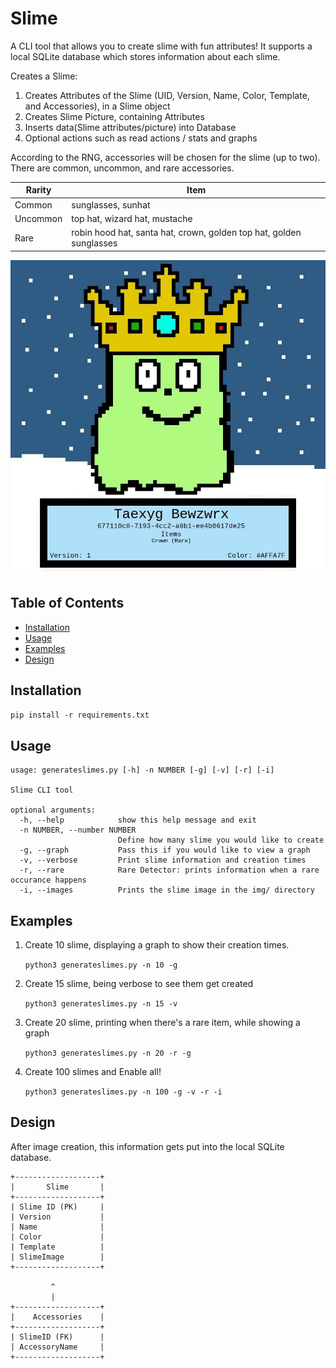 # Slime	

A CLI tool that allows you to create slime with fun attributes! It supports a local SQLite database which stores information about each slime. 

Creates a Slime:
   
1) Creates Attributes of the Slime (UID, Version, Name, Color, Template, and Accessories), in a Slime object
2) Creates Slime Picture, containing Attributes
3) Inserts data(Slime attributes/picture) into Database
4) Optional actions such as read actions / stats and graphs

According to the RNG, accessories will be chosen for the slime (up to two). There are common, uncommon, and rare accessories. 

| Rarity    | Item |
| -------- | ------- |
| Common   | sunglasses, sunhat    |
| Uncommon | top hat, wizard hat, mustache     |
| Rare     | robin hood hat, santa hat, crown, golden top hat, golden sunglasses    |

![Example Slime](etc/example_slime.jpg)


## Table of Contents

- [Installation](#installation)
- [Usage](#usage)
- [Examples](#examples)
- [Design](#design)

## Installation

```pip install -r requirements.txt```


## Usage
```
usage: generateslimes.py [-h] -n NUMBER [-g] [-v] [-r] [-i]

Slime CLI tool

optional arguments:
  -h, --help            show this help message and exit
  -n NUMBER, --number NUMBER
                        Define how many slime you would like to create
  -g, --graph           Pass this if you would like to view a graph
  -v, --verbose         Print slime information and creation times
  -r, --rare            Rare Detector: prints information when a rare occurance happens
  -i, --images          Prints the slime image in the img/ directory
  ```

## Examples

1) Create 10 slime, displaying a graph to show their creation times.

    `python3 generateslimes.py -n 10 -g`

2) Create 15 slime, being verbose to see them get created

    `python3 generateslimes.py -n 15 -v`

3) Create 20 slime, printing when there's a rare item,  while showing a graph

    `python3 generateslimes.py -n 20 -r -g`

4) Create 100 slimes and Enable all!

    `python3 generateslimes.py -n 100 -g -v -r -i`

## Design

After image creation, this information gets put into the local SQLite database. 

    +-------------------+      		  
    |       Slime       |       
    +-------------------+    		 
    | Slime ID (PK)     |               
    | Version           |             
    | Name              |               
    | Color             |        	  
    | Template          |        
    | SlimeImage        |       
    +-------------------+        
                                 
             ^                   
             |
    +-------------------+  
    |    Accessories    |
    +-------------------+  
    | SlimeID (FK)      | 
    | AccessoryName     |
    +-------------------+ 

